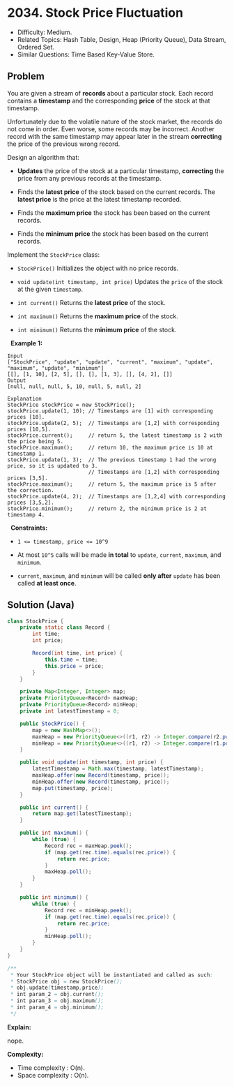 # 2034. Stock Price Fluctuation 

- Difficulty: Medium.
- Related Topics: Hash Table, Design, Heap (Priority Queue), Data Stream, Ordered Set.
- Similar Questions: Time Based Key-Value Store.

## Problem

You are given a stream of **records** about a particular stock. Each record contains a **timestamp** and the corresponding **price** of the stock at that timestamp.

Unfortunately due to the volatile nature of the stock market, the records do not come in order. Even worse, some records may be incorrect. Another record with the same timestamp may appear later in the stream **correcting** the price of the previous wrong record.

Design an algorithm that:


	
- **Updates** the price of the stock at a particular timestamp, **correcting** the price from any previous records at the timestamp.
	
- Finds the **latest price** of the stock based on the current records. The **latest price** is the price at the latest timestamp recorded.
	
- Finds the **maximum price** the stock has been based on the current records.
	
- Finds the **minimum price** the stock has been based on the current records.


Implement the ```StockPrice``` class:


	
- ```StockPrice()``` Initializes the object with no price records.
	
- ```void update(int timestamp, int price)``` Updates the ```price``` of the stock at the given ```timestamp```.
	
- ```int current()``` Returns the **latest price** of the stock.
	
- ```int maximum()``` Returns the **maximum price** of the stock.
	
- ```int minimum()``` Returns the **minimum price** of the stock.


 
**Example 1:**

```
Input
["StockPrice", "update", "update", "current", "maximum", "update", "maximum", "update", "minimum"]
[[], [1, 10], [2, 5], [], [], [1, 3], [], [4, 2], []]
Output
[null, null, null, 5, 10, null, 5, null, 2]

Explanation
StockPrice stockPrice = new StockPrice();
stockPrice.update(1, 10); // Timestamps are [1] with corresponding prices [10].
stockPrice.update(2, 5);  // Timestamps are [1,2] with corresponding prices [10,5].
stockPrice.current();     // return 5, the latest timestamp is 2 with the price being 5.
stockPrice.maximum();     // return 10, the maximum price is 10 at timestamp 1.
stockPrice.update(1, 3);  // The previous timestamp 1 had the wrong price, so it is updated to 3.
                          // Timestamps are [1,2] with corresponding prices [3,5].
stockPrice.maximum();     // return 5, the maximum price is 5 after the correction.
stockPrice.update(4, 2);  // Timestamps are [1,2,4] with corresponding prices [3,5,2].
stockPrice.minimum();     // return 2, the minimum price is 2 at timestamp 4.
```

 
**Constraints:**


	
- ```1 <= timestamp, price <= 10^9```
	
- At most ```10^5``` calls will be made **in total** to ```update```, ```current```, ```maximum```, and ```minimum```.
	
- ```current```, ```maximum```, and ```minimum``` will be called **only after** ```update``` has been called **at least once**.



## Solution (Java)

```java
class StockPrice {
    private static class Record {
        int time;
        int price;

        Record(int time, int price) {
            this.time = time;
            this.price = price;
        }
    }

    private Map<Integer, Integer> map;
    private PriorityQueue<Record> maxHeap;
    private PriorityQueue<Record> minHeap;
    private int latestTimestamp = 0;

    public StockPrice() {
        map = new HashMap<>();
        maxHeap = new PriorityQueue<>((r1, r2) -> Integer.compare(r2.price, r1.price));
        minHeap = new PriorityQueue<>((r1, r2) -> Integer.compare(r1.price, r2.price));
    }

    public void update(int timestamp, int price) {
        latestTimestamp = Math.max(timestamp, latestTimestamp);
        maxHeap.offer(new Record(timestamp, price));
        minHeap.offer(new Record(timestamp, price));
        map.put(timestamp, price);
    }

    public int current() {
        return map.get(latestTimestamp);
    }

    public int maximum() {
        while (true) {
            Record rec = maxHeap.peek();
            if (map.get(rec.time).equals(rec.price)) {
                return rec.price;
            }
            maxHeap.poll();
        }
    }

    public int minimum() {
        while (true) {
            Record rec = minHeap.peek();
            if (map.get(rec.time).equals(rec.price)) {
                return rec.price;
            }
            minHeap.poll();
        }
    }
}

/**
 * Your StockPrice object will be instantiated and called as such:
 * StockPrice obj = new StockPrice();
 * obj.update(timestamp,price);
 * int param_2 = obj.current();
 * int param_3 = obj.maximum();
 * int param_4 = obj.minimum();
 */
```

**Explain:**

nope.

**Complexity:**

* Time complexity : O(n).
* Space complexity : O(n).
